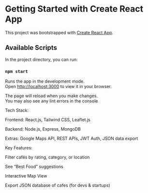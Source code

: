 # Getting Started with Create React App

This project was bootstrapped with [Create React App](https://github.com/facebook/create-react-app).

## Available Scripts

In the project directory, you can run:

### `npm start`

Runs the app in the development mode.\
Open [http://localhost:3000](http://localhost:3000) to view it in your browser.

The page will reload when you make changes.\
You may also see any lint errors in the console

Tech Stack:

Frontend: React.js, Tailwind CSS, Leaflet.js

Backend: Node.js, Express, MongoDB

Extras: Google Maps API, REST APIs, JWT Auth, JSON data export

 Key Features:

Filter cafés by rating, category, or location

See “Best Food” suggestions

Interactive Map View 

Export JSON database of cafes (for devs & startups)
